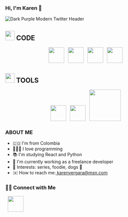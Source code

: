 ### Hi, I'm Karen 👋
![Dark Purple Modern Twitter Header](https://user-images.githubusercontent.com/102065528/227028180-67c0ad01-c436-4322-83e8-3b069395971f.jpg)

  <h2 > <img src="https://cdn-icons-png.flaticon.com/512/2881/2881142.png" width="30" /> CODE </h2>
  <p align="center">  
&nbsp; <img src="https://cdn-icons-png.flaticon.com/512/5968/5968292.png" width="50" /> 
&nbsp; <img src="https://cdn-icons-png.flaticon.com/512/1822/1822899.png" width="50" />
&nbsp; <img src="https://cdn-icons-png.flaticon.com/512/174/174854.png"  width="50" /> 
&nbsp; <img src="https://cdn-icons-png.flaticon.com/512/5968/5968242.png"  width="50" /> 
</p>
  
  <h2 > <img src="https://cdn-icons-png.flaticon.com/512/8963/8963948.png" width="30" /> TOOLS </h2>
  
  <p align="center">  
&nbsp; <img src="https://img.icons8.com/ios/512/flask.png" width="50" /> 
&nbsp; <img src="https://cdn-icons-png.flaticon.com/512/1183/1183672.png" width="50" />
&nbsp; <img src="https://www.sqlalchemy.org/img/sqla_logo.png"  width="100" /> 

</p>
  
  ### ABOUT ME
  
  - 🇨🇴 I'm from Colombia
  - 👩🏼‍💻 I love programming 
  - 📚 I'm studying React and Python
  - 🔭 I'm currently working as a freelance developer
  - 💜 Interests: series, foodie, dogs 🐶 
  - ✉️ How to reach me:<a href="https://www.linkedin.com/in/karen-margarita-vergara-vicent-68193461/" target="_blank" rel="noopener noreferrer"> karenvergara@msn.com</a>

<h3> 🤝🏻 Connect with Me </h3>

<p align="center">  
 
&nbsp; <a href="https://www.linkedin.com/in/karen-margarita-vergara-vicent-68193461/" target="_blank" rel="noopener noreferrer"><img src="https://img.icons8.com/plasticine/100/000000/linkedin.png" width="50" /></a>

</p>

<!--
**karenvicent/karenvicent** is a ✨ _special_ ✨ repository because its `README.md` (this file) appears on your GitHub profile.

Here are some ideas to get you started:

- 🔭 I’m currently working on ...
- 🌱 I’m currently learning ...
- 👯 I’m looking to collaborate on ...
- 🤔 I’m looking for help with ...
- 💬 Ask me about ...
- 📫 How to reach me: ...
- 😄 Pronouns: ...
- ⚡ Fun fact: ...
-->

